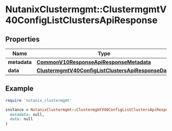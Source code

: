 # NutanixClustermgmt::ClustermgmtV40ConfigListClustersApiResponse

## Properties

| Name | Type | Description | Notes |
| ---- | ---- | ----------- | ----- |
| **metadata** | [**CommonV10ResponseApiResponseMetadata**](CommonV10ResponseApiResponseMetadata.md) |  | [optional] |
| **data** | [**ClustermgmtV40ConfigListClustersApiResponseData**](ClustermgmtV40ConfigListClustersApiResponseData.md) |  | [optional] |

## Example

```ruby
require 'nutanix_clustermgmt'

instance = NutanixClustermgmt::ClustermgmtV40ConfigListClustersApiResponse.new(
  metadata: null,
  data: null
)
```

